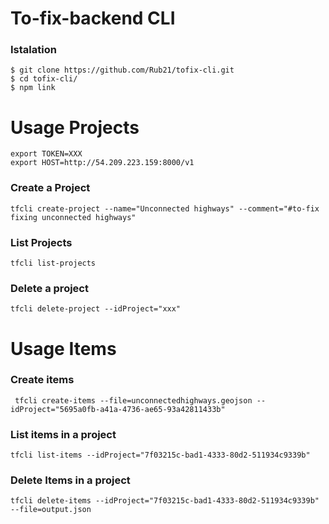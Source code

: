 # To-fix-backend CLI

### Istalation

```
$ git clone https://github.com/Rub21/tofix-cli.git
$ cd tofix-cli/
$ npm link

```

# Usage Projects


```
export TOKEN=XXX
export HOST=http://54.209.223.159:8000/v1
```

### Create a Project

```
tfcli create-project --name="Unconnected highways" --comment="#to-fix fixing unconnected highways"

```

### List Projects

```
tfcli list-projects

```

### Delete a project

```
tfcli delete-project --idProject="xxx"

```

# Usage Items


### Create items

```
 tfcli create-items --file=unconnectedhighways.geojson --idProject="5695a0fb-a41a-4736-ae65-93a42811433b"
```

### List items in a project

```
tfcli list-items --idProject="7f03215c-bad1-4333-80d2-511934c9339b"

```


### Delete Items in a project

```
tfcli delete-items --idProject="7f03215c-bad1-4333-80d2-511934c9339b" --file=output.json

```
